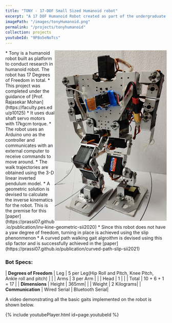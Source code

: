 ```yaml
---
title: "TONY - 17-DOF Small Sized Humanoid robot"
excerpt: "A 17 DOF Humanoid Robot created as part of the undergraduate Project as a research platform to test different algorithms for humanoid robot. The robot is capable of simple actions like walking and turning. New gaits can be generated using matlab trajectory sequences and the inverse kinematic function. The robot can be controlled serially using an bluetooth device."
imagePath: "/images/tonyHumanoid.png"
permalink: "/projects/tonyhumanoid"
collection: projects
youtubeId: "9P8o5eNoTcs"
---
```

<img style="float: right; width: 350px" src="/images/tony_2.jpg" />
* Tony is a humanoid robot built as platform to conduct research in humanoid robot. The robot has 17 Degrees of Freedom in total. 
* This project was completed under the guidance of [Prof. Rajasekar Mohan](https://faculty.pes.edu/p10125)
* It uses dual shaft servo motors with 17kgcm torque. 
* The robot uses an Arduino uno as the controller and communicates with an external computer to receive commands to move around.
* The walk trajectories are obtained using the 3-D linear inverted pendulum model. 
* A geometric solution is devised to calculate the inverse kinematics for the robot. This is the premise for this [paper](https://prassi07.github.io/publication/inv-kine-geometric-sii2020)
* Since this robot does not have a yaw degree of freedom, turning in place is achieved using the slip phenonmenon
* A curved path walking gait algroithm is devised using this slip factor and is successfully achieved in the [paper](https://prassi07.github.io/publication/curved-path-slip-sii2021)

### Bot Specs: 

| <b>Degrees of Freedom</b> | Leg   | 5 per Leg(Hip Roll and Pitch, Knee Pitch, Ankle roll and pitch)      |
|                   | Arms  | 3 per Arm       |
|                   | Head  | 1               |
|                    | Total | 10 + 6 + 1 = 17 |
| <b>Dimensions</b>		 | Height | 365mm|
|					 | Weight | 2 Kilograms|
| <b>Communication</b>      | Wired Serial | Bluetooth Serial|

A video demonstrating all the basic gaits implemented on the robot is shown below.

{% include youtubePlayer.html id=page.youtubeId %}